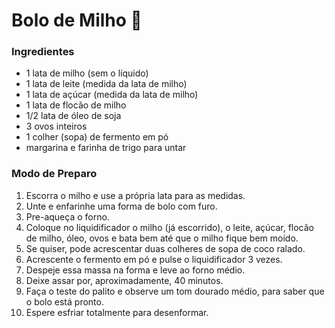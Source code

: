 # Bolo de Milho :corn:

### Ingredientes

* 1 lata de milho (sem o líquido)
* 1 lata de leite (medida da lata de milho)
* 1 lata de açúcar (medida da lata de milho)
* 1 lata de flocão de milho
* 1/2 lata de óleo de soja
* 3 ovos inteiros
* 1 colher (sopa) de fermento em pó
* margarina e farinha de trigo para untar

### Modo de Preparo

1. Escorra o milho e use a própria lata para as medidas.
2. Unte e enfarinhe uma forma de bolo com furo.
3. Pre-aqueça o forno.
4. Coloque no liquidificador o milho (já escorrido), o leite, açúcar, flocão de milho, óleo, ovos e bata bem até que o milho fique bem moído.
5. Se quiser, pode acrescentar duas colheres de sopa de coco ralado.
6. Acrescente o fermento em pó e pulse o liquidificador 3 vezes.
7. Despeje essa massa na forma e leve ao forno médio.
8. Deixe assar por, aproximadamente, 40 minutos.
9. Faça o teste do palito e observe um tom dourado médio, para saber que o bolo está pronto.
10. Espere esfriar totalmente para desenformar.
